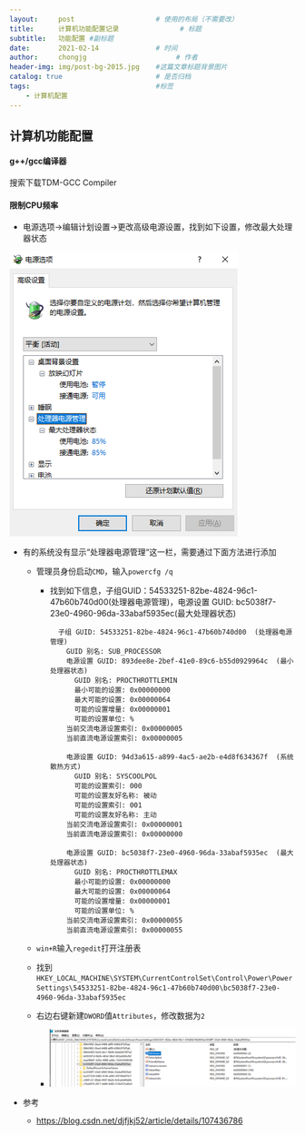 ```yaml
---
layout:     post                    # 使用的布局（不需要改）
title:      计算机功能配置记录               # 标题 
subtitle:   功能配置 #副标题
date:       2021-02-14              # 时间
author:     chongjg                      # 作者
header-img: img/post-bg-2015.jpg    #这篇文章标题背景图片
catalog: true                       # 是否归档
tags:                               #标签
    - 计算机配置
---
```


## 计算机功能配置

#### g++/gcc编译器

搜索下载TDM-GCC Compiler



#### 限制CPU频率

* 电源选项->编辑计划设置->更改高级电源设置，找到如下设置，修改最大处理器状态

![image-20220214152139382](https://raw.githubusercontent.com/chongjg/chongjg.github.io/master/img/post/image-20220214152139382.png)

* 有的系统没有显示“处理器电源管理“这一栏，需要通过下面方法进行添加

  * 管理员身份启动`CMD`，输入`powercfg /q`

    * 找到如下信息，子组GUID：54533251-82be-4824-96c1-47b60b740d00(处理器电源管理)，电源设置 GUID: bc5038f7-23e0-4960-96da-33abaf5935ec(最大处理器状态)

      ```
        子组 GUID: 54533251-82be-4824-96c1-47b60b740d00  (处理器电源管理)
          GUID 别名: SUB_PROCESSOR
          电源设置 GUID: 893dee8e-2bef-41e0-89c6-b55d0929964c  (最小处理器状态)
            GUID 别名: PROCTHROTTLEMIN
            最小可能的设置: 0x00000000
            最大可能的设置: 0x00000064
            可能的设置增量: 0x00000001
            可能的设置单位: %
          当前交流电源设置索引: 0x00000005
          当前直流电源设置索引: 0x00000005
      
          电源设置 GUID: 94d3a615-a899-4ac5-ae2b-e4d8f634367f  (系统散热方式)
            GUID 别名: SYSCOOLPOL
            可能的设置索引: 000
            可能的设置友好名称: 被动
            可能的设置索引: 001
            可能的设置友好名称: 主动
          当前交流电源设置索引: 0x00000001
          当前直流电源设置索引: 0x00000000
      
          电源设置 GUID: bc5038f7-23e0-4960-96da-33abaf5935ec  (最大处理器状态)
            GUID 别名: PROCTHROTTLEMAX
            最小可能的设置: 0x00000000
            最大可能的设置: 0x00000064
            可能的设置增量: 0x00000001
            可能的设置单位: %
          当前交流电源设置索引: 0x00000055
          当前直流电源设置索引: 0x00000055
      ```

  * `win+R`输入`regedit`打开注册表

  * 找到`HKEY_LOCAL_MACHINE\SYSTEM\CurrentControlSet\Control\Power\PowerSettings\54533251-82be-4824-96c1-47b60b740d00\bc5038f7-23e0-4960-96da-33abaf5935ec`

  * 右边右键新建`DWORD`值`Attributes`，修改数据为`2`

    * ![image-20220214153548678](https://raw.githubusercontent.com/chongjg/chongjg.github.io/master/img/post/image-20220214153548678.png)

* 参考
  * https://blog.csdn.net/djfjkj52/article/details/107436786
